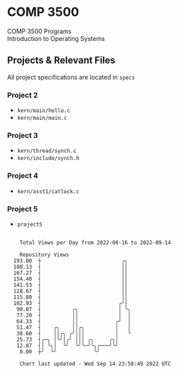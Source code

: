 # COMP 3500
COMP 3500 Programs  
Introduction to Operating Systems  
## Projects & Relevant Files
All project specifications are located in `specs`
### Project 2
- `kern/main/hello.c`
- `kern/main/main.c`
### Project 3
- `kern/thread/synch.c`
- `kern/include/synch.h`
### Project 4
- `kern/asst1/catlock.c`
### Project 5
- `project5`

```

    Total Views per Day from 2022-08-16 to 2022-09-14

    Repository Views
  193.00  ┼                          ╭╮
  180.13  ┤                          ││
  167.27  ┤                          ││
  154.40  ┤                          ││
  141.53  ┤                          ││
  128.67  ┤                          ││
  115.80  ┤                          ││
  102.93  ┤                         ╭╯│
   90.07  ┤          ╭╮             │ ╰╮
   77.20  ┤          ││             │  │
   64.33  ┤          ││            ╭╯  │
   51.47  ┤    ╭╮    ││╭╮          │   │
   38.60  ┤    ││╭╮ ╭╯│││          │   ╰
   25.73  ┤╭─╮ │╰╯│╭╯ │││ ╭╮     ╭╮│
   12.87  ┤│ ╰╮│  ╰╯  ╰╯╰─╯╰╮╭───╯╰╯
    0.00  ┼╯  ╰╯            ╰╯

    Chart last updated - Wed Sep 14 23:58:49 2022 UTC
    
```
